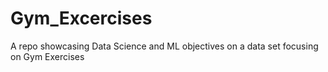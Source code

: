 # Gym_Excercises
A repo showcasing Data Science and ML objectives on a data set focusing on Gym Exercises 
